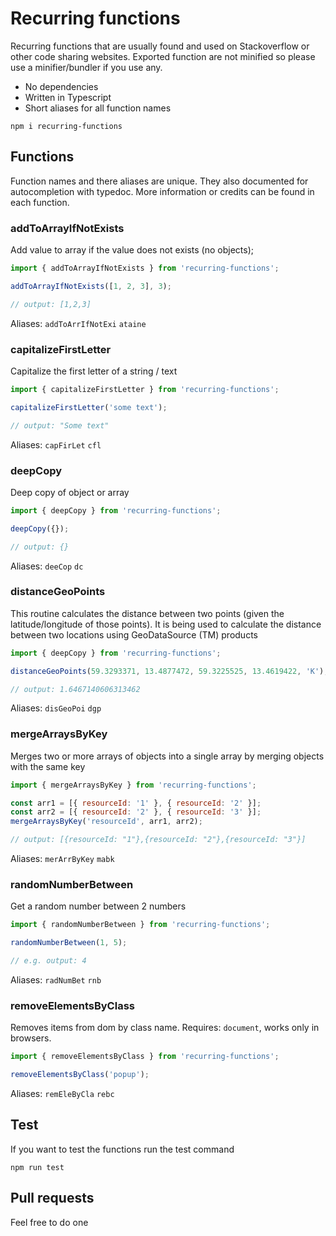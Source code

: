 # Recurring functions

Recurring functions that are usually found and used on Stackoverflow or other code sharing websites. Exported function are not minified so please use a minifier/bundler if you use any.

- No dependencies
- Written in Typescript
- Short aliases for all function names

```
npm i recurring-functions
```

## Functions

Function names and there aliases are unique. They also documented for autocompletion with typedoc.
More information or credits can be found in each function.

### addToArrayIfNotExists

Add value to array if the value does not exists (no objects);

```js
import { addToArrayIfNotExists } from 'recurring-functions';

addToArrayIfNotExists([1, 2, 3], 3);

// output: [1,2,3]
```

Aliases: `addToArrIfNotExi` `ataine`

### capitalizeFirstLetter

Capitalize the first letter of a string / text

```js
import { capitalizeFirstLetter } from 'recurring-functions';

capitalizeFirstLetter('some text');

// output: "Some text"
```

Aliases: `capFirLet` `cfl`

### deepCopy

Deep copy of object or array

```js
import { deepCopy } from 'recurring-functions';

deepCopy({});

// output: {}
```

Aliases: `deeCop` `dc`

### distanceGeoPoints

This routine calculates the distance between two points (given the
latitude/longitude of those points). It is being used to calculate
the distance between two locations using GeoDataSource (TM) products

```js
import { deepCopy } from 'recurring-functions';

distanceGeoPoints(59.3293371, 13.4877472, 59.3225525, 13.4619422, 'K');

// output: 1.6467140606313462
```

Aliases: `disGeoPoi` `dgp`

### mergeArraysByKey

Merges two or more arrays of objects into a single array by merging objects with the same key

```js
import { mergeArraysByKey } from 'recurring-functions';

const arr1 = [{ resourceId: '1' }, { resourceId: '2' }];
const arr2 = [{ resourceId: '2' }, { resourceId: '3' }];
mergeArraysByKey('resourceId', arr1, arr2);

// output: [{resourceId: "1"},{resourceId: "2"},{resourceId: "3"}]
```

Aliases: `merArrByKey` `mabk`

### randomNumberBetween

Get a random number between 2 numbers

```js
import { randomNumberBetween } from 'recurring-functions';

randomNumberBetween(1, 5);

// e.g. output: 4
```

Aliases: `radNumBet` `rnb`

### removeElementsByClass

Removes items from dom by class name. Requires: `document`, works only in browsers.

```js
import { removeElementsByClass } from 'recurring-functions';

removeElementsByClass('popup');
```

Aliases: `remEleByCla` `rebc`

## Test

If you want to test the functions run the test command

```
npm run test
```

## Pull requests

Feel free to do one

